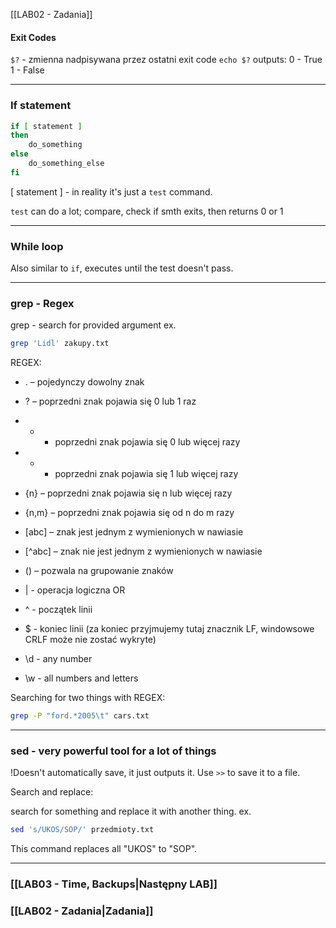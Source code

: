 [[LAB02 - Zadania]]

#### Exit Codes
`$?` - zmienna nadpisywana przez ostatni exit code
`echo $?` outputs:
0 - True
1 - False

---
### If statement

```bash
if [ statement ]
then
    do_something
else
    do_something_else
fi
```

\[ statement ] - in reality it's just a `test` command.

`test` can do a lot; compare, check if smth exits, then returns 0 or 1

---
### While loop
Also similar to `if`, executes until the test doesn't pass.

---
### grep - Regex
grep - search for provided argument
ex.
```bash
grep 'Lidl' zakupy.txt
```

REGEX:
- . – pojedynczy dowolny znak
- ? – poprzedni znak pojawia się 0 lub 1 raz
- * - poprzedni znak pojawia się 0 lub więcej razy
- + - poprzedni znak pojawia się 1 lub więcej razy
- {n} – poprzedni znak pojawia się n lub więcej razy
- {n,m} – poprzedni znak pojawia się od n do m razy
- \[abc] – znak jest jednym z wymienionych w nawiasie
- \[^abc] – znak nie jest jednym z wymienionych w nawiasie
- () – pozwala na grupowanie znaków
- | - operacja logiczna OR
- ^ - początek linii
- $ - koniec linii (za koniec przyjmujemy tutaj znacznik LF, windowsowe CRLF może nie zostać wykryte)

- \d - any number
- \w - all numbers and letters

Searching for two things with REGEX:
```bash
grep -P "ford.*2005\t" cars.txt
```

---
### sed - very powerful tool for a lot of things
!Doesn't automatically save, it just outputs it. Use `>>` to save it to a file.

Search and replace:

search for something and replace it with another thing. 
ex.
```bash
sed 's/UKOS/SOP/' przedmioty.txt
```
This command replaces all "UKOS" to "SOP".

---

### [[LAB03 - Time, Backups|Następny LAB]]
### [[LAB02 - Zadania|Zadania]]